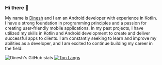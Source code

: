 ### Hi there 👋
My name is [Dinesh](https://www.instagram.com/dinesh_ela_2405) and I am an Android developer with experience in Kotlin. I have a strong foundation in programming principles and a passion for creating user-friendly mobile applications. In my past projects, I have utilized my skills in Kotlin and Android development to create and deliver successful apps to clients. I am constantly seeking to learn and improve my abilities as a developer, and I am excited to continue building my career in the field.

![Dinesh's GitHub stats](https://github-readme-stats.vercel.app/api?username=idineshgovind)
[![Top Langs](https://github-readme-stats.vercel.app/api/top-langs/?username=idineshgovind&layout=compact)](https://github.com/idineshgovind)
